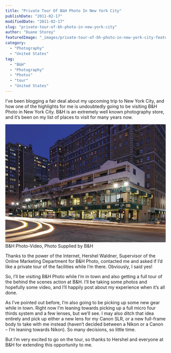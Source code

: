 ```yaml
---
title: "Private Tour Of B&H Photo In New York City"
publishDate: "2011-02-17"
modifiedDate: "2011-02-17"
slug: "private-tour-of-bh-photo-in-new-york-city"
author: "Duane Storey"
featuredImage: "_images/private-tour-of-bh-photo-in-new-york-city-featured.jpg"
category:
  - "Photography"
  - "United States"
tag:
  - "B&H"
  - "Photography"
  - "Photos"
  - "tour"
  - "United States"
---
```


I’ve been blogging a fair deal about my upcoming trip to New York City, and how one of the highlights for me is undoubtedly going to be visiting B&amp;H Photo in New York City. B&amp;H is an extremely well known photography store, and it’s been on my list of places to visit for many years now.

[![](_images/private-tour-of-bh-photo-in-new-york-city-1.jpg "BH")](_images/private-tour-of-bh-photo-in-new-york-city-1.jpg)B&amp;H Photo-Video, Photo Supplied by B&amp;H



Thanks to the power of the Internet, Hershel Waldner, Supervisor of the Online Marketing Department for B&amp;H Photo, contacted me and asked if I’d like a private tour of the facilities while I’m there. Obviously, I said yes!

So, I’ll be visiting B&amp;H Photo while I’m in town and also getting a full tour of the behind the scenes action at B&amp;H. I’ll be taking some photos and hopefully some video, and I’ll happily post about my experience when it’s all done.

As I’ve pointed out before, I’m also going to be picking up some new gear while in town. Right now I’m leaning towards picking up a full micro four thirds system and a few lenses, but we’ll see. I may also ditch that idea entirely and pick up either a new lens for my Canon SLR, or a new full-frame body to take with me instead (haven’t decided between a Nikon or a Canon – I’m leaning towards Nikon). So many decisions, so little time.

But I’m very excited to go on the tour, so thanks to Hershel and everyone at B&amp;H for extending this opportunity to me.